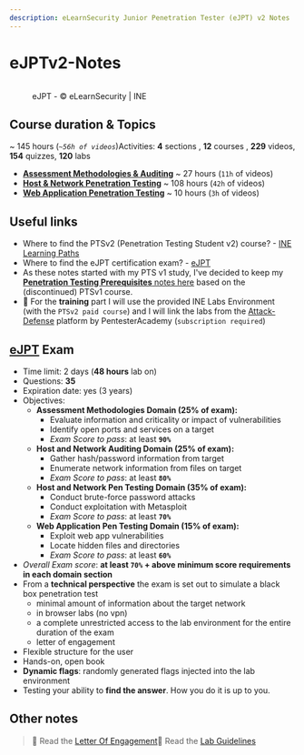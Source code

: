 ```yaml
---
description: eLearnSecurity Junior Penetration Tester (eJPT) v2 Notes
---
```


# eJPTv2-Notes

<figure><img src="https://2946054920-files.gitbook.io/~/files/v0/b/gitbook-x-prod.appspot.com/o/spaces%2FlhjuckuLbvBn36EoFL7P%2Fuploads%2Fgit-blob-bffa40634a1b5b29bb73c5b93d38b2fa01dbb5e4%2FeJPTv2-small.png?alt=media" alt=""><figcaption><p>eJPT - © eLearnSecurity | INE</p></figcaption></figure>

## Course duration & Topics <a href="#course-duration-and-topics" id="course-duration-and-topics"></a>

\~ 145 hours (_`~56h of videos`_)Activities: **4** sections , **12** courses , **229** videos, **154** quizzes, **120** labs

* ​[**Assessment Methodologies & Auditing**](https://blog.syselement.com/ine/courses/ejpt/assessment-methodologies) \~ 27 hours (`11h` of videos)
* ​[**Host & Network Penetration Testing**](https://blog.syselement.com/ine/courses/ejpt/hostnetwork-penetration-testing) \~ 108 hours (`42h` of videos)
* ​[**Web Application Penetration Testing**](https://blog.syselement.com/ine/courses/ejpt/webapp-penetration-testing) \~ 10 hours (`3h` of videos)

## Useful links <a href="#useful-links" id="useful-links"></a>

* Where to find the PTSv2 (Penetration Testing Student v2) course? - [INE Learning Paths](https://my.ine.com/learning-paths)​
* Where to find the eJPT certification exam? - [eJPT](https://ine.com/learning/certifications/internal/elearnsecurity-junior-penetration-tester-cert)​
* As these notes started with my PTS v1 study, I've decided to keep my [**Penetration Testing Prerequisites** notes here](https://blog.syselement.com/ine/courses/ejpt/penetration-testing-prerequisites) based on the (discontinued) PTSv1 course.
* 🔬 For the **training** part I will use the provided INE Labs Environment (with the `PTSv2 paid course`) and I will link the labs from the [Attack-Defense](https://attackdefense.com/members) platform by PentesterAcademy (`subscription required`)

## ​[eJPT](https://ine.com/learning/certifications/internal/elearnsecurity-junior-penetration-tester-cert) Exam <a href="#ejpt-exam" id="ejpt-exam"></a>

* Time limit: 2 days (**48 hours** lab on)
* Questions: **35**
* Expiration date: yes (3 years)
* Objectives:
  * **Assessment Methodologies Domain (25% of exam):**
    * Evaluate information and criticality or impact of vulnerabilities
    * Identify open ports and services on a target
    * _Exam Score to pass_: at least **`90%`**
  * **Host and Network Auditing Domain (25% of exam):**
    * Gather hash/password information from target
    * Enumerate network information from files on target
    * _Exam Score to pass_: at least **`80%`**
  * **Host and Network Pen Testing Domain (35% of exam):**
    * Conduct brute-force password attacks
    * Conduct exploitation with Metasploit
    * _Exam Score to pass_: at least **`70%`**
  * **Web Application Pen Testing Domain (15% of exam):**
    * Exploit web app vulnerabilities
    * Locate hidden files and directories
    * _Exam Score to pass_: at least **`60%`**
* _Overall Exam score_: **at least `70%` + above minimum score requirements in each domain section**
* From a **technical perspective** the exam is set out to simulate a black box penetration test
  * minimal amount of information about the target network
  * in browser labs (no vpn)
  * a complete unrestricted access to the lab environment for the entire duration of the exam
  * letter of engagement
* Flexible structure for the user
* Hands-on, open book
* **Dynamic flags**: randomly generated flags injected into the lab environment
* Testing your ability to **find the answer**. How you do it is up to you.

## Other notes

> 📖 Read the [Letter Of Engagement](https://media.graphassets.com/RdsCvab8SvacedNV5k4V)​📖 Read the [Lab Guidelines](https://media.graphassets.com/26hoOMeZQDyu7QJQlvaJ)

